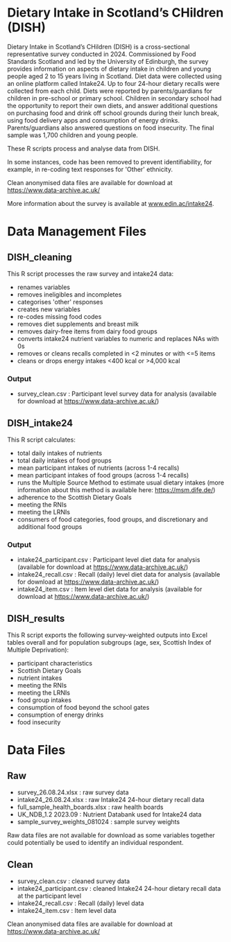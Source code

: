 # Dietary Intake in Scotland’s CHildren (DISH)

Dietary Intake in Scotland’s CHildren (DISH) is a cross-sectional representative survey conducted in 2024. Commissioned by Food Standards Scotland and led by the University of Edinburgh, the survey provides information on aspects of dietary intake in children and young people aged 2 to 15 years living in Scotland. Diet data were collected using an online platform called Intake24. Up to four 24-hour dietary recalls were collected from each child. Diets were reported by parents/guardians for children in pre-school or primary school. Children in secondary school had the opportunity to report their own diets, and answer additional questions on purchasing food and drink off school grounds during their lunch break, using food delivery apps and consumption of energy drinks. Parents/guardians also answered questions on food insecurity. The final sample was 1,700 children and young people.

These R scripts process and analyse data from DISH. 

In some instances, code has been removed to prevent identifiability, for example, in re-coding text responses for 'Other' ethnicity. 

Clean anonymised data files are available for download at https://www.data-archive.ac.uk/

More information about the survey is available at www.edin.ac/intake24. 

# Data Management Files
## DISH_cleaning

This R script processes the raw survey and intake24 data: 
- renames variables 
- removes ineligibles and incompletes
- categorises 'other' responses
- creates new variables
- re-codes missing food codes
- removes diet supplements and breast milk
- removes dairy-free items from dairy food groups
- converts intake24 nutrient variables to numeric and replaces NAs with 0s
- removes or cleans recalls completed in <2 minutes or with <=5 items
- cleans or drops energy intakes <400 kcal or >4,000 kcal

### Output
- survey_clean.csv : Participant level survey data for analysis (available for download at https://www.data-archive.ac.uk/)
  
## DISH_intake24

This R script calculates:
- total daily intakes of nutrients
- total daily intakes of food groups
- mean participant intakes of nutrients (across 1-4 recalls)
- mean participant intakes of food groups (across 1-4 recalls)
- runs the Multiple Source Method to estimate usual dietary intakes (more information about this method is available here: https://msm.dife.de/)
- adherence to the Scottish Dietary Goals
- meeting the RNIs
- meeting the LRNIs
- consumers of food categories, food groups, and discretionary and additional food groups

### Output
- intake24_participant.csv : Participant level diet data for analysis (available for download at https://www.data-archive.ac.uk/)
- intake24_recall.csv : Recall (daily) level diet data for analysis (available for download at https://www.data-archive.ac.uk/)
- intake24_item.csv : Item level diet data for analysis (available for download at https://www.data-archive.ac.uk/)

## DISH_results

This R script exports the following survey-weighted outputs into Excel tables overall and for population subgroups (age, sex, Scottish Index of Multiple Deprivation):
- participant characteristics
- Scottish Dietary Goals
- nutrient intakes
- meeting the RNIs
- meeting the LRNIs
- food group intakes
- consumption of food beyond the school gates
- consumption of energy drinks
- food insecurity


# Data Files
## Raw

- survey_26.08.24.xlsx : raw survey data
- intake24_26.08.24.xlsx : raw Intake24 24-hour dietary recall data
- full_sample_health_boards.xlsx : raw health boards
- UK_NDB_1.2 2023.09 : Nutrient Databank used for Intake24 data
- sample_survey_weights_081024 : sample survey weights

Raw data files are not available for download as some variables together could potentially be used to identify an individual respondent. 

## Clean

- survey_clean.csv : cleaned survey data
- intake24_participant.csv : cleaned Intake24 24-hour dietary recall data at the participant level
- intake24_recall.csv : Recall (daily) level data
- intake24_item.csv : Item level data

Clean anonymised data files are available for download at https://www.data-archive.ac.uk/
